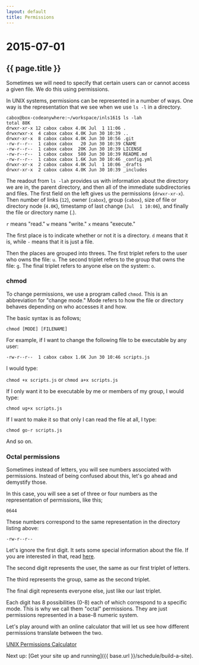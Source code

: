 ```yaml
---
layout: default
title: Permissions
---
```


# 2015-07-01
## {{ page.title }}

Sometimes we will need to specify that certain users can or cannot access a given file. 
We do this using permissions. 

In UNIX systems, permissions can be represented in a number of ways. 
One way is the representation that we see when we use `ls -l` in a directory. 

```
cabox@box-codeanywhere:~/workspace/inls161$ ls -lah                                                                                                                                                                                           
total 88K                                                                                                                                                                                                                                     
drwxr-xr-x 12 cabox cabox 4.0K Jul  1 11:06 .                                                                                                                                                                                                 
drwxrwxr-x  4 cabox cabox 4.0K Jun 30 10:39 ..                                                                                                                                                                                                
drwxr-xr-x  8 cabox cabox 4.0K Jun 30 10:56 .git                                                                                                                                                                                              
-rw-r--r--  1 cabox cabox   20 Jun 30 10:39 CNAME                                                                                                                                                                                             
-rw-r--r--  1 cabox cabox  20K Jun 30 10:39 LICENSE                                                                                                                                                                                           
-rw-r--r--  1 cabox cabox  580 Jun 30 10:39 README.md                                                                                                                                                                                         
-rw-r--r--  1 cabox cabox 1.6K Jun 30 10:46 _config.yml                                                                                                                                                                                       
drwxr-xr-x  2 cabox cabox 4.0K Jul  1 10:06 _drafts                                                                                                                                                                                           
drwxr-xr-x  2 cabox cabox 4.0K Jun 30 10:39 _includes
```

The readout from `ls -lah` provides us with information about the directory we are in, the parent directory, and then all of the immediate subdirectories and files. 
The first field on the left gives us the permissions (`drwxr-xr-x`). 
Then number of links (`12`), owner (`cabox`), group (`cabox`), size of file or directory node (`4.0K`), timestamp of last change (`Jul  1 10:06`), and finally the file or directory name (.).

`r` means "read."
`w` means "write."
`x` means "execute."

The first place is to indicate whether or not it is a directory. 
`d` means that it is, while `-` means that it is just a file. 

Then the places are grouped into threes. 
The first triplet refers to the user who owns the file: `u`.
The second triplet refers to the group that owns the file: `g`. 
The final triplet refers to anyone else on the system: `o`.

### chmod

To change permissions, we use a program called `chmod`.
This is an abbreviation for "change mode."
Mode refers to how the file or directory behaves depending on who accesses it and how. 

The basic syntax is as follows;

`chmod [MODE] [FILENAME]`

For example, if I want to change the following file to be executable by any user: 

```
-rw-r--r--  1 cabox cabox 1.6K Jun 30 10:46 scripts.js
```

I would type:

`chmod +x scripts.js` or `chmod a+x scripts.js`

If I only want it to be executable by me or members of my group, I would type:

`chmod ug+x scripts.js`

If I want to make it so that only I can read the file at all, I type:

`chmod go-r scripts.js`

And so on. 

### Octal permissions

Sometimes instead of letters, you will see numbers associated with permissions. 
Instead of being confused about this, let's go ahead and demystify those. 

In this case, you will see a set of three or four numbers as the representation of permissions, like this;

`0644`

These numbers correspond to the same representation in the directory listing above:

`-rw-r--r--`

Let's ignore the first digit. 
It sets some special information about the file. 
If you are interested in that, read [here](https://en.wikipedia.org/wiki/Setuid).

The second digit represents the user, the same as our first triplet of letters.

The third represents the group, same as the second triplet.

The final digit represents everyone else, just like our last triplet. 

Each digit has 8 possibilities (0-8) each of which correspond to a specific mode. 
This is why we call them "octal" permissions. 
They are just permissions represented in a base-8 numeric system. 

Let's play around with an online calculator that will let us see how different permissions translate between the two. 

[UNIX Permissions Calculator](http://permissions-calculator.org/)


Next up: [Get your site up and running]({{ base.url }}/schedule/build-a-site). 